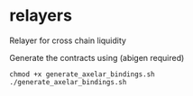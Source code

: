 # relayers

Relayer for cross chain liquidity

Generate the contracts using (abigen required)

```
chmod +x generate_axelar_bindings.sh
./generate_axelar_bindings.sh
```
